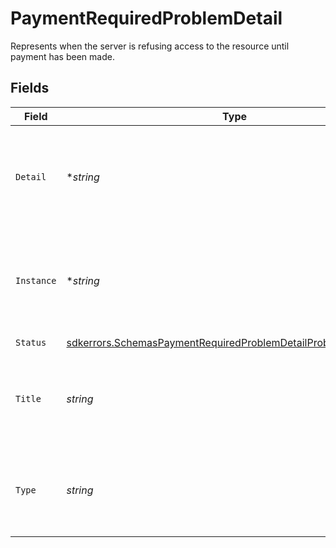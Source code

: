 # PaymentRequiredProblemDetail

Represents when the server is refusing access to the resource until payment has been made.


## Fields

| Field                                                                                                                                                       | Type                                                                                                                                                        | Required                                                                                                                                                    | Description                                                                                                                                                 |
| ----------------------------------------------------------------------------------------------------------------------------------------------------------- | ----------------------------------------------------------------------------------------------------------------------------------------------------------- | ----------------------------------------------------------------------------------------------------------------------------------------------------------- | ----------------------------------------------------------------------------------------------------------------------------------------------------------- |
| `Detail`                                                                                                                                                    | **string*                                                                                                                                                   | :heavy_minus_sign:                                                                                                                                          | A human-readable explanation specific to this occurrence of the problem.                                                                                    |
| `Instance`                                                                                                                                                  | **string*                                                                                                                                                   | :heavy_minus_sign:                                                                                                                                          | A URI reference that identifies the specific occurrence of the problem.                                                                                     |
| `Status`                                                                                                                                                    | [sdkerrors.SchemasPaymentRequiredProblemDetailProblemDetailStatus](../../../pkg/models/sdkerrors/schemaspaymentrequiredproblemdetailproblemdetailstatus.md) | :heavy_check_mark:                                                                                                                                          | N/A                                                                                                                                                         |
| `Title`                                                                                                                                                     | *string*                                                                                                                                                    | :heavy_check_mark:                                                                                                                                          | A short, human-readable summary of the problem type.                                                                                                        |
| `Type`                                                                                                                                                      | *string*                                                                                                                                                    | :heavy_check_mark:                                                                                                                                          | A URI reference that identifies the problem type.                                                                                                           |